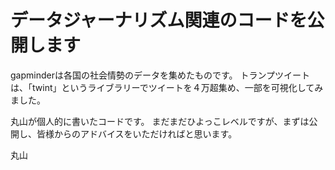 # データジャーナリズム関連のコードを公開します

gapminderは各国の社会情勢のデータを集めたものです。
トランプツイートは、「twint」というライブラリーでツイートを４万超集め、一部を可視化してみました。

丸山が個人的に書いたコードです。
まだまだひよっこレベルですが、まずは公開し、皆様からのアドバイスをいただければと思います。

丸山
　
